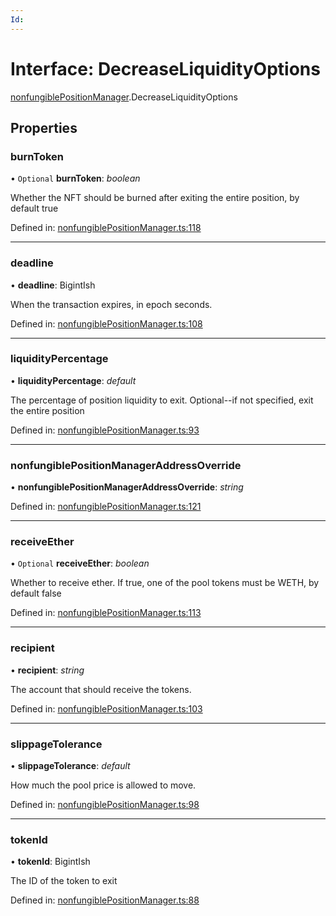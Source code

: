 ```yaml
---
Id: 
---
```


# Interface: DecreaseLiquidityOptions

[nonfungiblePositionManager](../modules/nonfungiblepositionmanager.md).DecreaseLiquidityOptions

## Properties

### burnToken

• `Optional` **burnToken**: *boolean*

Whether the NFT should be burned after exiting the entire position, by default true

Defined in: [nonfungiblePositionManager.ts:118](https://github.com/Uniswap/uniswap-v3-sdk/blob/4a7e393/src/nonfungiblePositionManager.ts#L118)

___

### deadline

• **deadline**: BigintIsh

When the transaction expires, in epoch seconds.

Defined in: [nonfungiblePositionManager.ts:108](https://github.com/Uniswap/uniswap-v3-sdk/blob/4a7e393/src/nonfungiblePositionManager.ts#L108)

___

### liquidityPercentage

• **liquidityPercentage**: *default*

The percentage of position liquidity to exit. Optional--if not specified, exit the entire position

Defined in: [nonfungiblePositionManager.ts:93](https://github.com/Uniswap/uniswap-v3-sdk/blob/4a7e393/src/nonfungiblePositionManager.ts#L93)

___

### nonfungiblePositionManagerAddressOverride

• **nonfungiblePositionManagerAddressOverride**: *string*

Defined in: [nonfungiblePositionManager.ts:121](https://github.com/Uniswap/uniswap-v3-sdk/blob/4a7e393/src/nonfungiblePositionManager.ts#L121)

___

### receiveEther

• `Optional` **receiveEther**: *boolean*

Whether to receive ether. If true, one of the pool tokens must be WETH, by default false

Defined in: [nonfungiblePositionManager.ts:113](https://github.com/Uniswap/uniswap-v3-sdk/blob/4a7e393/src/nonfungiblePositionManager.ts#L113)

___

### recipient

• **recipient**: *string*

The account that should receive the tokens.

Defined in: [nonfungiblePositionManager.ts:103](https://github.com/Uniswap/uniswap-v3-sdk/blob/4a7e393/src/nonfungiblePositionManager.ts#L103)

___

### slippageTolerance

• **slippageTolerance**: *default*

How much the pool price is allowed to move.

Defined in: [nonfungiblePositionManager.ts:98](https://github.com/Uniswap/uniswap-v3-sdk/blob/4a7e393/src/nonfungiblePositionManager.ts#L98)

___

### tokenId

• **tokenId**: BigintIsh

The ID of the token to exit

Defined in: [nonfungiblePositionManager.ts:88](https://github.com/Uniswap/uniswap-v3-sdk/blob/4a7e393/src/nonfungiblePositionManager.ts#L88)
